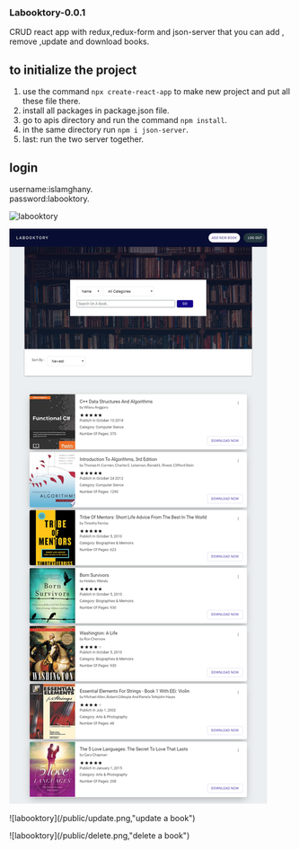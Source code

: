 ### Labooktory-0.0.1
CRUD react app with redux,redux-form and json-server that you can add , remove ,update and download books.

## to initialize the project
1. use the command `npx create-react-app` to make new project and put all these file there.  
2. install all packages in package.json file.  
3. go to apis directory and run the command `npm install`.  
4. in the same directory run `npm i json-server`.  
5. last: run the two server together.  

## login
username:islamghany.  
password:labooktory.  


![labooktory](/public/login.png,"login")  
  
  
![labooktory](/public/screencapture-localhost-3000-2019-09-25-16_58_49.png "Philadelphia's Magic Gardens")  

   
![labooktory](/public/update.png,"update a book")   

     
     
![labooktory](/public/delete.png,"delete a book") 

     



